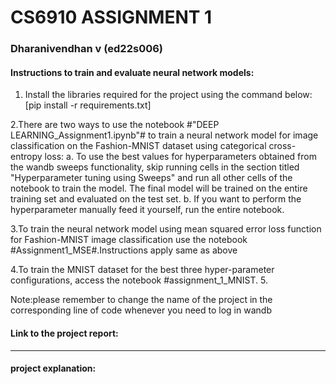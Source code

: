 # CS6910 ASSIGNMENT 1
### Dharanivendhan v (ed22s006)
#### Instructions to train and evaluate neural network models:
1. Install the libraries required for the project using the command below:
[pip install -r requirements.txt]

2.There are two ways to use the notebook #"DEEP LEARNING_Assignment1.ipynb"# to train a neural network model for image classification on the Fashion-MNIST dataset using categorical cross-entropy loss:
a. To use the best values for hyperparameters obtained from the wandb sweeps functionality, skip running cells in the section titled "Hyperparameter tuning using Sweeps" and run all other cells of the notebook to train the model. The final model will be trained on the entire training set and evaluated on the test set.
b. If you want to perform the hyperparameter manually feed it yourself, run the entire notebook.

3.To train the neural network model using mean squared error loss function for Fashion-MNIST image classification use the notebook #Assignment1_MSE#.Instructions apply same as above

4.To train the MNIST dataset for the best three hyper-parameter configurations, access the notebook #assignment_1_MNIST.
5.

Note:please remember to change the name of the project in the corresponding line of code whenever you need to log in wandb

#### Link to the project report:
-----

#### project explanation:




